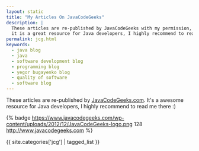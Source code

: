 ```yaml
---
layout: static
title: "My Articles On JavaCodeGeeks"
description: |
  These articles are re-published by JavaCodeGeeks with my permission,
  it is a great resource for Java developers, I highly recommend to read me there
permalink: jcg.html
keywords:
  - java blog
  - java
  - software development blog
  - programming blog
  - yegor bugayenko blog
  - quality of software
  - software blog
---
```


These articles are re-published by [JavaCodeGeeks.com](http://www.javacodegeeks.com/author/yegor-bugayenko/).
It's a awesome resource for Java developers, I highly
recommend to read me there :)

{% badge https://www.javacodegeeks.com/wp-content/uploads/2012/12/JavaCodeGeeks-logo.png 128 http://www.javacodegeeks.com %}

<a href="/rss-jcg.xml" title="RSS feed"><i class="icon icon-rss"></i></a>

{{ site.categories['jcg'] | tagged_list }}
